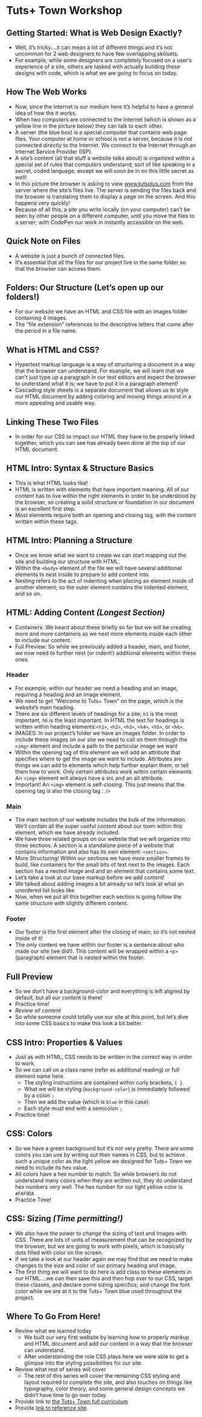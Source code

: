 # Tuts+ Town Workshop

## Getting Started: What is Web Design Exactly?
* Well, it’s tricky….it can mean a lot of different things and it’s not uncommon for 2 web designers to have few overlapping skillsets. 
* For example, while some designers are completely focused on a user’s experience of a site, others are tasked with actually building these designs with code, which is what we are going to focus on today.  

## How The Web Works
* Now, since the Internet is our medium here it’s helpful to have a general idea of how the it works. 
* When two computers are connected to the Internet (which is shown as a yellow line in the picture below) they can talk to each other.
* A server (the blue box) is a special computer that contains web page files. Your computer at home or school is not a server, because it is not connected directly to the Internet. We connect to the Internet through an Internet Service Provider (ISP).
* A site’s content (all that stuff a website talks about) is organized within a special set of rules that computers understand; sort of like speaking in a secret, coded language, except we will soon be in on this little secret as well!
* In this picture the browser is asking to view www.tutsplus.com from the server where the site’s files live. The server is sending the files back and the browser is translating them to display a page on the screen. And this happens very quickly!
* Because of all this, a site you write locally (on your computer) can’t be seen by other people on a different computer, until you move the files to a server; with CodePen our work in instantly accessible on the web. 

## Quick Note on Files 
* A website is just a bunch of connected files. 
* It’s essential that all the files for our project live in the same folder so that the browser can access them. 

## Folders: Our Structure (Let’s open up our folders!)
* For our website we have an HTML and CSS file with an images folder containing 4 images. 
* The “file extension” references to the descriptive letters that come after the period in a file name. 

## What is HTML and CSS?
* Hypertext markup language is a way of structuring a document in a way that the browser can understand. For example, we will learn that we can’t just type up a paragraph in our text editors and expect the browser to understand what it is; we have to put it in a paragraph element!
* Cascading style sheets is a separate document that allows us to style our HTML document by adding coloring and moving things around in a more appealing and usable way. 

## Linking These Two Files
* In order for our CSS to impact our HTML they have to be properly linked together, which you can see has already been done at the top of our HTML document. 

## HTML Intro: Syntax & Structure Basics
* This is what HTML looks like! 
* HTML is written with elements that have important meaning. All of our content has to live within the right elements in order to be understood by the browser, so creating a solid structure or foundation in our document is an excellent first step. 
* Most elements require both an opening and closing tag, with the content written within these tags. 

## HTML Intro: Planning a Structure 
* Once we know what we want to create we can start mapping out the site and building our structure with HTML. 
* Within the `<body>` element of the file we will have several additional elements to nest inside to prepare to add content into. 
* Nesting refers to the act of indenting when placing an element inside of another element; so the outer element contains the indented element, and so on. 

## HTML: Adding Content *(Longest Section)* 
* Containers. We heard about these briefly so far but we will be creating more and more containers as we nest more elements inside each other to include our content. 
* Full Preview: So while we previously added a header, main, and footer, we now need to further nest (or indent!) additional elements within these ones. 

### Header
* For example, within our header we need a heading and an image, requiring a heading and an image element. 
* We need to get “Welcome to Tuts+ Town” on the page, which is the website’s main heading.
* There are six different levels of headings for a site; `h1` is the most important, `h6` is the least important. In HTML the text for headings is written within heading elements:`<h1>`, `<h2>`, `<h3>`, `<h4>`, `<h5>`, or `<h6>`.
* IMAGES: In our project’s folder we have an images folder. In order to include these images on our site we need to call on them through the `<img>` element and include a path to the particular image we want
* Within the opening tag of this element we will add an attribute that specifies where to get the image we want to include. Attributes are things we can add to elements which help further explain them, or tell them how to work. Only certain attributes work within certain elements. An `<img>` element will always have a src and an alt attribute.
* Important! An `<img>` element is self-closing. This just means that the opening tag is also the closing tag : `/>`
### Main
* The main section of our website includes the bulk of the information. We’ll contain all the super useful content about our town within this <main> element, which we have already included. 
* We have three related groups on our website that we will organize into three sections. A section is a standalone piece of a website that contains information and also has its own element: `<section>`.
* More Structuring! Within our sections we have more smaller frames to build, like containers for the small bits of text next to the images. Each section has a nested image and and an element that contains some text.
* Let’s take a look at our base markup before we add content!
* We talked about adding images a bit already so let’s look at what an unordered list looks like 
* Now, when we put all this together each section is going follow the same structure with slightly different content. 

### Footer
* Our footer is the first element after the closing of main; so it’s not nested inside of it!
* The only content we have within our footer is a sentence about who made our site (we did!). This content will be wrapped within a `<p>` (paragraph) element that is nested within the footer.

## Full Preview
* So we don’t have a background-color and everything is left aligned by default, but all our content is there! 
* Practice time!
* *Review all content* 
* So while someone could totally use our site at this point, but let’s dive into some CSS basics to make this look a bit better. 

## CSS Intro: Properties & Values
* Just as with HTML, CSS needs to be written in the correct way in order to work. 
* So we can call on a class name (refer as additional reading) or full element name here. 
	* The styling instructions are contained within curly brackets, `{ }`. 
	* What we will be styling (`background-color`) is immediately followed by a colon `:` 
	* Then we add the value (which is `blue` in this case). 
	* Each style must end with a semicolon `;` 
* Practice time!

## CSS: Colors 
* So we have a green background but it’s not very pretty. There are some colors you can use by writing out their names in CSS, but to achieve such a unique color as the light yellow we designed for Tuts+ Town we need to include its hex value. 
* All colors have a hex number to match. So while browsers do not understand many colors when they are written out, they do understand hex numbers very well. The hex number for our light yellow color is `#FAF8DA` 
* Practice Time! 

## CSS: Sizing *(Time permitting!)*
* We also have the power to change the sizing of text and images with CSS. There are lots of units of measurement that can be recognized by the browser, but we are going to work with pixels, which is basically dots filled with color on the screen. 
* If we take a look at our header again we may find that we need to make changes to the size and color of our primary heading and image. 
* The first thing we will want to do here is add class to these elements in our HTML….we can then save this and then hop over to our CSS, target these classes, and declare some sizing specifics; and change the font color while we are at it to the Tuts+ Town blue used throughout the project. 

## Where To Go From Here!
* Review what we learned today
	* We built our very first website by learning how to properly markup and HTML document and add our content in a way that the browser can understand.
	* After understanding the role CSS plays here we were able to get a glimpse into the styling possibilities for our site.  
* Review what rest of series will cover 
	* The rest of this series will cover the remaining CSS styling and layout required to complete the site, and also touches on things like typography, color theory, and some general design concepts we didn’t have time to go over today. 
* Provide link to [the Tuts+ Town full curriculum](http://webdesign.tutsplus.com/series/web-design-for-kids--cms-823)
* Provide [link to reference site](http://tutsplustown.com/reference). 
